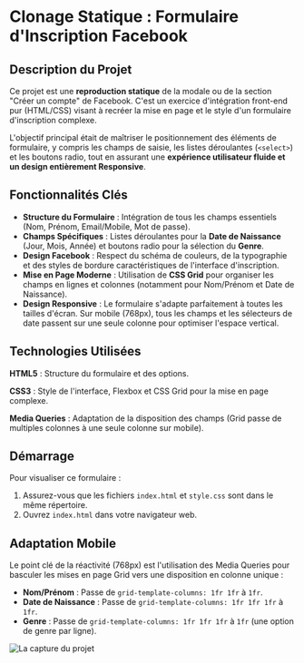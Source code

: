 #  Clonage Statique : Formulaire d'Inscription Facebook

## Description du Projet

Ce projet est une **reproduction statique** de la modale ou de la section "Créer un compte" de Facebook. C'est un exercice d'intégration front-end pur (HTML/CSS) visant à recréer la mise en page et le style d'un formulaire d'inscription complexe.

L'objectif principal était de maîtriser le positionnement des éléments de formulaire, y compris les champs de saisie, les listes déroulantes (`<select>`) et les boutons radio, tout en assurant une **expérience utilisateur fluide et un design entièrement Responsive**.

## Fonctionnalités Clés

* **Structure du Formulaire** : Intégration de tous les champs essentiels (Nom, Prénom, Email/Mobile, Mot de passe).
* **Champs Spécifiques** : Listes déroulantes pour la **Date de Naissance** (Jour, Mois, Année) et boutons radio pour la sélection du **Genre**.
* **Design Facebook** : Respect du schéma de couleurs, de la typographie et des styles de bordure caractéristiques de l'interface d'inscription.
* **Mise en Page Moderne** : Utilisation de **CSS Grid** pour organiser les champs en lignes et colonnes (notamment pour Nom/Prénom et Date de Naissance).
* **Design Responsive** : Le formulaire s'adapte parfaitement à toutes les tailles d'écran. Sur mobile ($768\text{px}$), tous les champs et les sélecteurs de date passent sur une seule colonne pour optimiser l'espace vertical.

## Technologies Utilisées

**HTML5** : Structure du formulaire et des options.

**CSS3** : Style de l'interface, Flexbox et CSS Grid pour la mise en page complexe.

**Media Queries** : Adaptation de la disposition des champs (Grid passe de multiples colonnes à une seule colonne sur mobile).

## Démarrage

Pour visualiser ce formulaire :

1.  Assurez-vous que les fichiers `index.html` et `style.css` sont dans le même répertoire.
2.  Ouvrez `index.html` dans votre navigateur web.

## Adaptation Mobile

Le point clé de la réactivité ($768\text{px}$) est l'utilisation des Media Queries pour basculer les mises en page Grid vers une disposition en colonne unique :

* **Nom/Prénom** : Passe de `grid-template-columns: 1fr 1fr` à `1fr`.
* **Date de Naissance** : Passe de `grid-template-columns: 1fr 1fr 1fr` à `1fr`.
* **Genre** : Passe de `grid-template-columns: 1fr 1fr 1fr` à `1fr` (une option de genre par ligne).

![La capture du projet]()